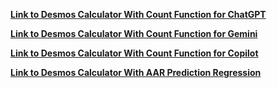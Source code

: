 [**Link to Desmos Calculator With Count Function for ChatGPT**](https://www.desmos.com/calculator/s6gpgxorhj)

[**Link to Desmos Calculator With Count Function for Gemini**](https://www.desmos.com/calculator/dn9hekbd6z)

[**Link to Desmos Calculator With Count Function for Copilot**](https://www.desmos.com/calculator/lgw7jlezqy)

[**Link to Desmos Calculator With AAR Prediction Regression**](https://www.desmos.com/calculator/witre3l0yo)
